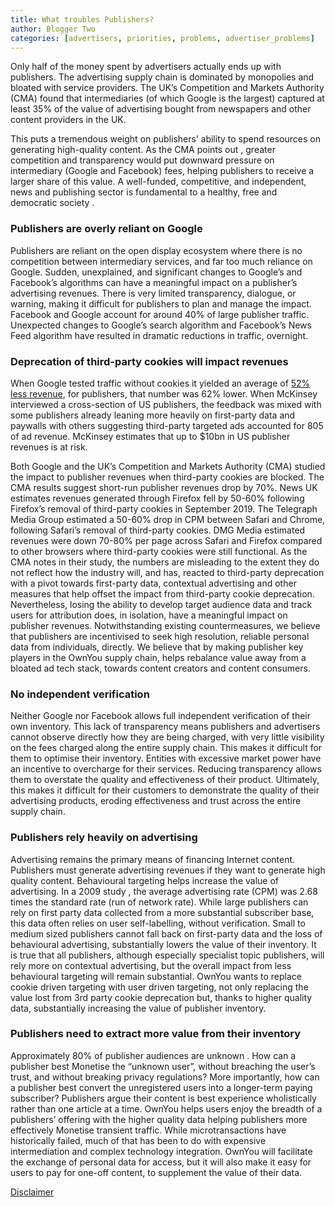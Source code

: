 ```yaml
---
title: What troubles Publishers?
author: Blogger Two
categories: [advertisers, priorities, problems, advertiser_problems]
---
```


Only half of the money spent by advertisers actually ends up with publishers. The advertising supply chain is dominated by monopolies and bloated with service providers. The UK’s Competition and Markets Authority (CMA) found that intermediaries (of which Google is the largest) captured at least 35% of the value of advertising bought from newspapers and other content providers in the UK.

This puts a tremendous weight on publishers’ ability to spend resources on generating high-quality content. As the CMA points out , greater competition and transparency would put downward pressure on intermediary (Google and Facebook) fees, helping publishers to receive a larger share of this value. A well-funded, competitive, and independent, news and publishing sector is fundamental to a healthy, free and democratic society .

### Publishers are overly reliant on Google

Publishers are reliant on the open display ecosystem where there is no competition between intermediary services, and far too much reliance on Google. Sudden, unexplained, and significant changes to Google’s and Facebook’s algorithms can have a meaningful impact on a publisher’s advertising revenues. There is very limited transparency, dialogue, or warning, making it difficult for publishers to plan and manage the impact. Facebook and Google account for around 40% of large publisher traffic. Unexpected changes to Google’s search algorithm and Facebook’s News Feed algorithm have resulted in dramatic reductions in traffic, overnight.

### Deprecation of third-party cookies will impact revenues

When Google tested traffic without cookies it yielded an average of <a href="https://www.blog.google/products/ads/next-steps-transparency-choice-control/" target="_blank">52% less revenue</a>, for publishers, that number was 62% lower. When McKinsey interviewed a cross-section of US publishers, the feedback was mixed with some publishers already leaning more heavily on first-party data and paywalls with others suggesting third-party targeted ads accounted for 805 of ad revenue. McKinsey estimates that up to $10bn in US publisher revenues is at risk.

Both Google and the UK’s Competition and Markets Authority (CMA) studied the impact to publisher revenues when third-party cookies are blocked. The CMA results suggest short-run publisher revenues drop by 70%. News UK estimates revenues generated through Firefox fell by 50-60% following Firefox’s removal of third-party cookies in September 2019. The Telegraph Media Group estimated a 50-60% drop in CPM between Safari and Chrome, following Safari’s removal of third-party cookies. DMG Media estimated revenues were down 70-80% per page across Safari and Firefox compared to other browsers where third-party cookies were still functional. As the CMA notes in their study, the numbers are misleading to the extent they do not reflect how the industry will, and has, reacted to third-party deprecation with a pivot towards first-party data, contextual advertising and other measures that help offset the impact from third-party cookie deprecation. Nevertheless, losing the ability to develop target audience data and track users for attribution does, in isolation, have a meaningful impact on publisher revenues. Notwithstanding existing countermeasures, we believe that publishers are incentivised to seek high resolution, reliable personal data from individuals, directly. We believe that by making publisher key players in the OwnYou supply chain, helps rebalance value away from a bloated ad tech stack, towards content creators and content consumers.

### No independent verification

Neither Google nor Facebook allows full independent verification of their own inventory. This lack of transparency means publishers and advertisers cannot observe directly how they are being charged, with very little visibility on the fees charged along the entire supply chain. This makes it difficult for them to optimise their inventory. Entities with excessive market power have an incentive to overcharge for their services. Reducing transparency allows them to overstate the quality and effectiveness of their product. Ultimately, this makes it difficult for their customers to demonstrate the quality of their advertising products, eroding effectiveness and trust across the entire supply chain.

### Publishers rely heavily on advertising

Advertising remains the primary means of financing Internet content. Publishers must generate advertising revenues if they want to generate high quality content. Behavioural targeting helps increase the value of advertising. In a 2009 study , the average advertising rate (CPM) was 2.68 times the standard rate (run of network rate). While large publishers can rely on first party data collected from a more substantial subscriber base, this data often relies on user self-labelling, without verification. Small to medium sized publishers cannot fall back on first-party data and the loss of behavioural advertising, substantially lowers the value of their inventory. It is true that all publishers, although especially specialist topic publishers, will rely more on contextual advertising, but the overall impact from less behavioural targeting will remain substantial. OwnYou wants to replace cookie driven targeting with user driven targeting, not only replacing the value lost from 3rd party cookie deprecation but, thanks to higher quality data, substantially increasing the value of publisher inventory.

### Publishers need to extract more value from their inventory

Approximately 80% of publisher audiences are unknown . How can a publisher best Monetise the “unknown user”, without breaching the user’s trust, and without breaking privacy regulations? More importantly, how can a publisher best convert the unregistered users into a longer-term paying subscriber? Publishers argue their content is best experience wholistically rather than one article at a time. OwnYou helps users enjoy the breadth of a publishers’ offering with the higher quality data helping publishers more effectively Monetise transient traffic. While microtransactions have historically failed, much of that has been to do with expensive intermediation and complex technology integration. OwnYou will facilitate the exchange of personal data for access, but it will also make it easy for users to pay for one-off content, to supplement the value of their data.

[Disclaimer](/disclaimer/)
